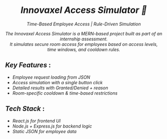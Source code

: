 <div align="center">
    <h1><i>Innovaxel Access Simulator 🔐</i></h1>
    <p align="center">
         <p><i>Time-Based Employee Access | Rule-Driven Simulation</i></p>
    </p>


*The Innovaxel Access Simulator is a MERN-based project built as part of an internship assessment.  
It simulates secure room access for employees based on access levels, time windows, and cooldown rules.*  

</div>

## _Key Features_ :

- _Employee request loading from JSON_  
- _Access simulation with a single button click_  
- _Detailed results with Granted/Denied + reason_  
- _Room-specific cooldown & time-based restrictions_  

## _Tech Stack_ :

- _React.js for frontend UI_  
- _Node.js + Express.js for backend logic_  
- _Static JSON for employee data_  
